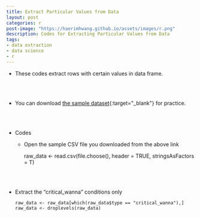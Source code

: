 ```yaml
---
title: Extract Particular Values from Data
layout: post
categories: r
post-image: "https://haerimhwang.github.io/assets/images/r.png"
description: Codes for Extracting Particular Values from Data
tags:
- data extraction
- data science 
- r
---
```


* These codes extract rows with certain values in data frame.  
<br>
<br>

* You can download [the sample dataset](https://haerimhwang.github.io/assets/data/CSV_judgment_data.csv){:target="_blank"} for practice.  
<br>
<br>

* Codes 
   * Open the sample CSV file you downloaded from the above link
        
        raw_data <- read.csv(file.choose(), header = TRUE, stringsAsFactors = T)

<br>
<br>      

  * Extract the “critical\_wanna” conditions only
        
        raw_data <- raw_data[which(raw_data$type == "critical_wanna"),]
        raw_data <- droplevels(raw_data) 
            
